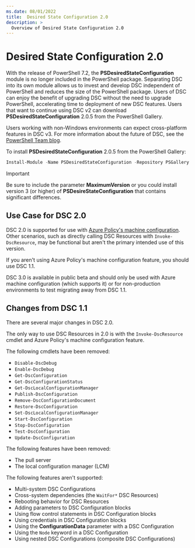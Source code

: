 ```yaml
---
ms.date: 08/01/2022
title:  Desired State Configuration 2.0
description: >
  Overview of Desired State Configuration 2.0
---
```

# Desired State Configuration 2.0

With the release of PowerShell 7.2, the **PSDesiredStateConfiguration** module is no longer included
in the PowerShell package. Separating DSC into its own module allows us to invest and develop DSC
independent of PowerShell and reduces the size of the PowerShell package. Users of DSC can enjoy
the benefit of upgrading DSC without the need to upgrade PowerShell, accelerating time to deployment
of new DSC features. Users that want to continue using DSC v2 can download
**PSDesiredStateConfiguration** 2.0.5 from the PowerShell Gallery.

Users working with non-Windows environments can expect cross-platform features in DSC v3. For more
information about the future of DSC, see the [PowerShell Team blog][1].

To install **PSDesiredStateConfiguration** 2.0.5 from the PowerShell Gallery:

```powershell
Install-Module -Name PSDesiredStateConfiguration -Repository PSGallery -MaximumVersion 2.99
```

> [!IMPORTANT]
> Be sure to include the parameter **MaximumVersion** or you could install version 3 (or higher) of
> **PSDesireStateConfiguration** that contains significant differences.

## Use Case for DSC 2.0

DSC 2.0 is supported for use with [Azure Policy's machine configuration][2]. Other scenarios, such
as directly calling DSC Resources with `Invoke-DscResource`, may be functional but aren't the
primary intended use of this version.

If you aren't using Azure Policy's machine configuration feature, you should use DSC 1.1.

DSC 3.0 is available in public beta and should only be used with Azure machine configuration (which
supports it) or for non-production environments to test migrating away from DSC 1.1.

## Changes from DSC 1.1

There are several major changes in DSC 2.0.

The only way to use DSC Resources in 2.0 is with the `Invoke-DscResource` cmdlet and Azure Policy's
machine configuration feature.

The following cmdlets have been removed:

- `Disable-DscDebug`
- `Enable-DscDebug`
- `Get-DscConfiguration`
- `Get-DscConfigurationStatus`
- `Get-DscLocalConfigurationManager`
- `Publish-DscConfiguration`
- `Remove-DscConfigurationDocument`
- `Restore-DscConfiguration`
- `Set-DscLocalConfigurationManager`
- `Start-DscConfiguration`
- `Stop-DscConfiguration`
- `Test-DscConfiguration`
- `Update-DscConfiguration`

The following features have been removed:

- The pull server
- The local configuration manager (LCM)

The following features aren't supported:

- Multi-system DSC Configurations
- Cross-system dependencies (the `WaitFor*` DSC Resources)
- Rebooting behavior for DSC Resources
- Adding parameters to DSC Configuration blocks
- Using flow control statements in DSC Configuration blocks
- Using credentials in DSC Configuration blocks
- Using the **ConfigurationData** parameter with a DSC Configuration
- Using the `Node` keyword in a DSC Configuration
- Using nested DSC Configurations (composite DSC Configurations)

<!-- Reference Links -->

[1]: https://devblogs.microsoft.com/powershell/powershell-team-2021-investments/#dsc-for-powershell-7
[2]: /azure/governance/machine-configuration/overview

